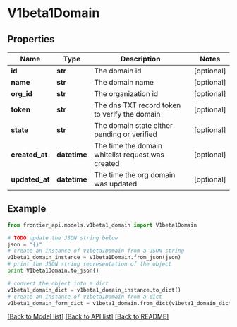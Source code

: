 # V1beta1Domain


## Properties
Name | Type | Description | Notes
------------ | ------------- | ------------- | -------------
**id** | **str** | The domain id | [optional] 
**name** | **str** | The domain name | [optional] 
**org_id** | **str** | The organization id | [optional] 
**token** | **str** | The dns TXT record token to verify the domain | [optional] 
**state** | **str** | The domain state either pending or verified | [optional] 
**created_at** | **datetime** | The time the domain whitelist request was created | [optional] 
**updated_at** | **datetime** | The time the org domain was updated | [optional] 

## Example

```python
from frontier_api.models.v1beta1_domain import V1beta1Domain

# TODO update the JSON string below
json = "{}"
# create an instance of V1beta1Domain from a JSON string
v1beta1_domain_instance = V1beta1Domain.from_json(json)
# print the JSON string representation of the object
print V1beta1Domain.to_json()

# convert the object into a dict
v1beta1_domain_dict = v1beta1_domain_instance.to_dict()
# create an instance of V1beta1Domain from a dict
v1beta1_domain_form_dict = v1beta1_domain.from_dict(v1beta1_domain_dict)
```
[[Back to Model list]](../README.md#documentation-for-models) [[Back to API list]](../README.md#documentation-for-api-endpoints) [[Back to README]](../README.md)


